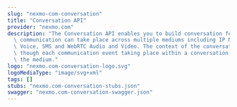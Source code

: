 ```yaml
---
slug: "nexmo-com-conversation"
title: "Conversation API"
provider: "nexmo.com"
description: "The Conversation API enables you to build conversation features where\
  \ communication can take place across multiple mediums including IP Messaging, PSTN\
  \ Voice, SMS and WebRTC Audio and Video. The context of the conversations is maintained\
  \ though each communication event taking place within a conversation, no matter\
  \ the medium."
logo: "nexmo.com-conversation-logo.svg"
logoMediaType: "image/svg+xml"
tags: []
stubs: "nexmo.com-conversation-stubs.json"
swagger: "nexmo.com-conversation-swagger.json"
---
```

